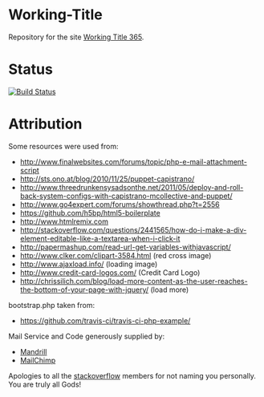 Working-Title
=============
Repository for the site [Working Title 365](http://www.workingtitle365.com/?utm_source=github&utm_medium=readme&utm_campaign=code).

Status
======
[![Build Status](https://secure.travis-ci.org/webhat/Working-Title.png)](http://travis-ci.org/webhat/Working-Title)

Attribution
===========
Some resources were used from:
* http://www.finalwebsites.com/forums/topic/php-e-mail-attachment-script
* http://sts.ono.at/blog/2010/11/25/puppet-capistrano/
* http://www.threedrunkensysadsonthe.net/2011/05/deploy-and-roll-back-system-configs-with-capistrano-mcollective-and-puppet/
* http://www.go4expert.com/forums/showthread.php?t=2556
* https://github.com/h5bp/html5-boilerplate
* http://www.htmlremix.com
* http://stackoverflow.com/questions/2441565/how-do-i-make-a-div-element-editable-like-a-textarea-when-i-click-it
* http://papermashup.com/read-url-get-variables-withjavascript/
* http://www.clker.com/clipart-3584.html (red cross image)
* http://www.ajaxload.info/ (loading image)
* http://www.credit-card-logos.com/ (Credit Card Logo)
* http://chrissilich.com/blog/load-more-content-as-the-user-reaches-the-bottom-of-your-page-with-jquery/ (load more)

bootstrap.php taken from:
* https://github.com/travis-ci/travis-ci-php-example/

Mail Service and Code generously supplied by:
* [Mandrill](http://www.mandrill.com/)
* [MailChimp](http://mailchimp.com/)

Apologies to all the [stackoverflow](http://stackoverflow.com/) members for not naming you personally. You are truly all Gods!

